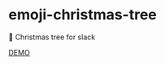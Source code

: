 # emoji-christmas-tree
:christmas_tree: Christmas tree for slack

[DEMO](https://dshved.github.io/emoji-christmas-tree/)